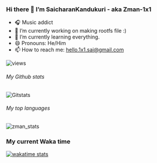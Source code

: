 ### Hi there 👋 I’m SaicharanKandukuri - aka Zman-1x1

- 🎧 Music addict
- 🔭 I’m currently working on making rootfs file :)
- 🌱 I’m currently learning everything.
- 😄 Pronouns: He/Him
- 📫 How to reach me: hello.1x1.sai@gmail.com

![views](https://komarev.com/ghpvc/?username=saicharankandukuri)

###### My Github stats
![Gitstats](https://github-readme-statsv2-ten.vercel.app/api?username=SaicharanKandukuri)

###### My top languages
![zman_stats](https://github-readme-statsv2-ten.vercel.app/api/top-langs/?username=SaicharanKandukuri&layout=compact)
### My current Waka time
[![wakatime stats](https://github-readme-stats1.saicharankandukuri.vercel.app/api/wakatime?username=zman_1x1&layout=compact)](https://github.com/SaicharanKandukuri/github-readme-stats&layout=compact&line_height=1)

